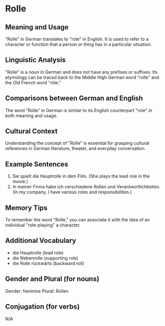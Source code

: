 # Rolle
## Meaning and Usage
"Rolle" in German translates to "role" in English. It is used to refer to a character or function that a person or thing has in a particular situation.

## Linguistic Analysis
"Rolle" is a noun in German and does not have any prefixes or suffixes. Its etymology can be traced back to the Middle High German word "rolle" and the Old French word "rôle."

## Comparisons between German and English
The word "Rolle" in German is similar to its English counterpart "role" in both meaning and usage.

## Cultural Context
Understanding the concept of "Rolle" is essential for grasping cultural references in German literature, theater, and everyday conversation.

## Example Sentences
1. Sie spielt die Hauptrolle in dem Film. (She plays the lead role in the movie.)
2. In meiner Firma habe ich verschiedene Rollen und Verantwortlichkeiten. (In my company, I have various roles and responsibilities.)

## Memory Tips
To remember the word "Rolle," you can associate it with the idea of an individual "role-playing" a character.

## Additional Vocabulary
- die Hauptrolle (lead role)
- die Nebenrolle (supporting role)
- die Rolle rückwärts (backward roll)

## Gender and Plural (for nouns)
Gender: feminine
Plural: Rollen

## Conjugation (for verbs)
N/A